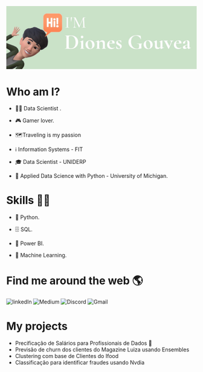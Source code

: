 ![Banner](https://github.com/DionesGouvea/DionesGouvea/blob/main/template.jpg)

# Who am I?
- 👩‍💻 Data Scientist .

- 🎮 Gamer lover.

- 🗺️Traveling is my passion

- ℹ️ Information Systems - FIT

- 🎓 Data Scientist - UNIDERP

- 🍾 Applied Data Science with Python - University of Michigan.


# Skills 👩‍💻
- 🐍 Python.

- 🗄 SQL.

- 🧮 Power BI.

- 🔮 Machine Learning.



# Find me around the web 🌎
![linkedIn](https://img.shields.io/badge/LinkedIn-0077B5?style=for-the-badge&logo=linkedin&logoColor=white)
![Medium](https://img.shields.io/badge/Medium-12100E?style=for-the-badge&logo=medium&logoColor=white)
![Discord](https://img.shields.io/badge/Discord-5865F2?style=for-the-badge&logo=discord&logoColor=white)
![Gmail](https://img.shields.io/badge/Gmail-D14836?style=for-the-badge&logo=gmail&logoColor=white)


# My projects
- Precificação de Salários para Profissionais de Dados 💸
- Previsão de churn dos clientes do Magazine Luiza usando Ensembles
- Clustering com base de Clientes do Ifood 
- Classificação para identificar fraudes usando Nvdia




